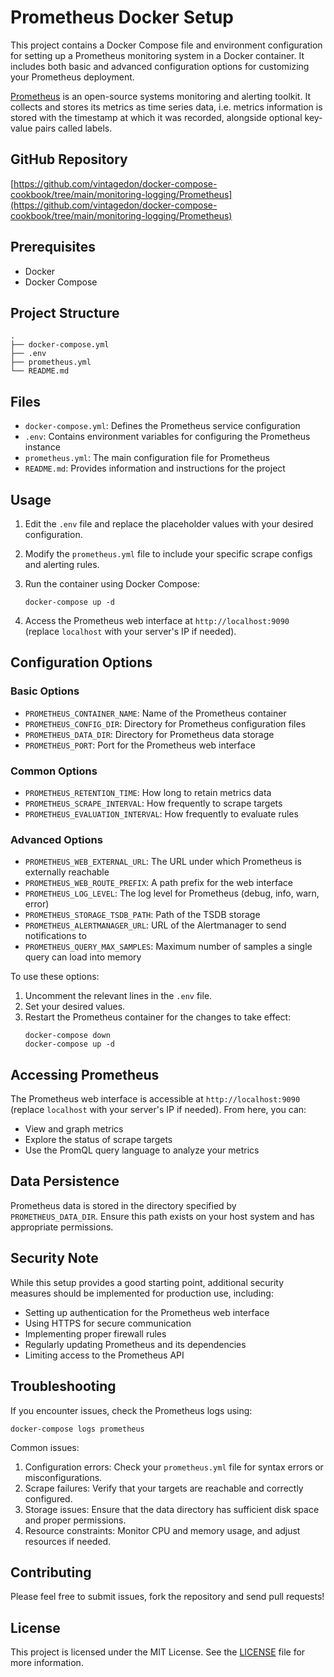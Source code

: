 # Prometheus Docker Setup

This project contains a Docker Compose file and environment configuration for setting up a Prometheus monitoring system in a Docker container. It includes both basic and advanced configuration options for customizing your Prometheus deployment.

[Prometheus](https://prometheus.io/) is an open-source systems monitoring and alerting toolkit. It collects and stores its metrics as time series data, i.e. metrics information is stored with the timestamp at which it was recorded, alongside optional key-value pairs called labels.

## GitHub Repository
[https://github.com/vintagedon/docker-compose-cookbook/tree/main/monitoring-logging/Prometheus](https://github.com/vintagedon/docker-compose-cookbook/tree/main/monitoring-logging/Prometheus)

## Prerequisites
- Docker
- Docker Compose

## Project Structure
```
.
├── docker-compose.yml
├── .env
├── prometheus.yml
└── README.md
```

## Files
- `docker-compose.yml`: Defines the Prometheus service configuration
- `.env`: Contains environment variables for configuring the Prometheus instance
- `prometheus.yml`: The main configuration file for Prometheus
- `README.md`: Provides information and instructions for the project

## Usage

1. Edit the `.env` file and replace the placeholder values with your desired configuration.

2. Modify the `prometheus.yml` file to include your specific scrape configs and alerting rules.

3. Run the container using Docker Compose:
   ```
   docker-compose up -d
   ```

4. Access the Prometheus web interface at `http://localhost:9090` (replace `localhost` with your server's IP if needed).

## Configuration Options

### Basic Options

- `PROMETHEUS_CONTAINER_NAME`: Name of the Prometheus container
- `PROMETHEUS_CONFIG_DIR`: Directory for Prometheus configuration files
- `PROMETHEUS_DATA_DIR`: Directory for Prometheus data storage
- `PROMETHEUS_PORT`: Port for the Prometheus web interface

### Common Options

- `PROMETHEUS_RETENTION_TIME`: How long to retain metrics data
- `PROMETHEUS_SCRAPE_INTERVAL`: How frequently to scrape targets
- `PROMETHEUS_EVALUATION_INTERVAL`: How frequently to evaluate rules

### Advanced Options

- `PROMETHEUS_WEB_EXTERNAL_URL`: The URL under which Prometheus is externally reachable
- `PROMETHEUS_WEB_ROUTE_PREFIX`: A path prefix for the web interface
- `PROMETHEUS_LOG_LEVEL`: The log level for Prometheus (debug, info, warn, error)
- `PROMETHEUS_STORAGE_TSDB_PATH`: Path of the TSDB storage
- `PROMETHEUS_ALERTMANAGER_URL`: URL of the Alertmanager to send notifications to
- `PROMETHEUS_QUERY_MAX_SAMPLES`: Maximum number of samples a single query can load into memory

To use these options:

1. Uncomment the relevant lines in the `.env` file.
2. Set your desired values.
3. Restart the Prometheus container for the changes to take effect:
   ```
   docker-compose down
   docker-compose up -d
   ```

## Accessing Prometheus
The Prometheus web interface is accessible at `http://localhost:9090` (replace `localhost` with your server's IP if needed). From here, you can:
- View and graph metrics
- Explore the status of scrape targets
- Use the PromQL query language to analyze your metrics

## Data Persistence
Prometheus data is stored in the directory specified by `PROMETHEUS_DATA_DIR`. Ensure this path exists on your host system and has appropriate permissions.

## Security Note
While this setup provides a good starting point, additional security measures should be implemented for production use, including:
- Setting up authentication for the Prometheus web interface
- Using HTTPS for secure communication
- Implementing proper firewall rules
- Regularly updating Prometheus and its dependencies
- Limiting access to the Prometheus API

## Troubleshooting
If you encounter issues, check the Prometheus logs using:
```
docker-compose logs prometheus
```

Common issues:
1. Configuration errors: Check your `prometheus.yml` file for syntax errors or misconfigurations.
2. Scrape failures: Verify that your targets are reachable and correctly configured.
3. Storage issues: Ensure that the data directory has sufficient disk space and proper permissions.
4. Resource constraints: Monitor CPU and memory usage, and adjust resources if needed.

## Contributing
Please feel free to submit issues, fork the repository and send pull requests!

## License
This project is licensed under the MIT License. See the [LICENSE](LICENSE) file for more information.
